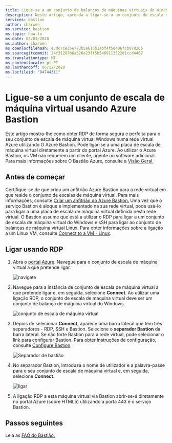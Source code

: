```yaml
---
title: Ligue-se a um conjunto de balanças de máquinas virtuais do Windows utilizando o Azure Bastion Microsoft Docs
description: Neste artigo, aprenda a ligar-se a um conjunto de escala de máquina virtual Azure utilizando Azure Bastion.
services: bastion
author: charwen
ms.service: bastion
ms.topic: how-to
ms.date: 02/03/2020
ms.author: charwen
ms.openlocfilehash: e3dc7ce36e773b5a615b1abf4f50406fcb07826b
ms.sourcegitcommit: 24f31287b6a526e23ff5b5469113522d1ccd4467
ms.translationtype: MT
ms.contentlocale: pt-PT
ms.lasthandoff: 06/12/2020
ms.locfileid: "84744311"
---
```

# <a name="connect-to-a-virtual-machine-scale-set-using-azure-bastion"></a>Ligue-se a um conjunto de escala de máquina virtual usando Azure Bastion

Este artigo mostra-lhe como obter RDP de forma segura e perfeita para o seu conjunto de escala de máquina virtual Windows numa rede virtual Azure utilizando O Azure Bastion. Pode ligar-se a uma placa de escala de máquina virtual diretamente a partir do portal Azure. Ao utilizar o Azure Bastion, os VM não requerem um cliente, agente ou software adicional. Para mais informações sobre O Bastião Azure, consulte a [Visão Geral.](bastion-overview.md)

## <a name="before-you-begin"></a>Antes de começar

Certifique-se de que criou um anfitrião Azure Bastion para a rede virtual em que reside o conjunto de escalas de máquina virtual. Para mais informações, consulte [Criar um anfitrião do Azure Bastion.](bastion-create-host-portal.md) Uma vez que o serviço Bastion é aloque e implementado na sua rede virtual, pode usá-lo para ligar a uma placa de escala de máquina virtual definida nesta rede virtual. O Bastion assume que está a utilizar o RDP para ligar a um conjunto de escala de máquina virtual do Windows e sSH para ligar ao conjunto de balanças de máquina virtual Linux. Para obter informações sobre a ligação a um Linux VM, consulte [Connect to a VM - Linux](bastion-connect-vm-ssh.md).

## <a name="connect-using-rdp"></a><a name="rdp"></a>Ligar usando RDP

1. Abra o [portal Azure](https://portal.azure.com). Navegue para o conjunto de escala de máquina virtual a que pretende ligar.

   ![navigate](./media/bastion-connect-vm-scale-set/1.png)
2. Navegue para a instância de conjunto de escala de máquina virtual a que pretende ligar e, em seguida, selecione **Connect**. Ao utilizar uma ligação RDP, o conjunto de escala de máquina virtual deve ser um conjunto de balança de máquina virtual do Windows.

   ![conjunto de escala de máquina virtual](./media/bastion-connect-vm-scale-set/2.png)
3. Depois de selecionar **Connect,** aparece uma barra lateral que tem três separadores - RDP, SSH e Bastion. Selecione o **separador Bastion** da barra lateral. Se não forte Bastion para a rede virtual, pode selecionar o link para configurar Bastion. Para obter instruções de configuração, consulte [Configure Bastion](bastion-create-host-portal.md).

   ![Separador de bastião](./media/bastion-connect-vm-scale-set/3.png)
4. No separador Bastion, introduza o nome de utilizador e a palavra-passe para o seu conjunto de escala de máquina virtual e, em seguida, selecione **Connect**.

   ![ligar](./media/bastion-connect-vm-scale-set/4.png)
5. A ligação RDP a esta máquina virtual via Bastion abrir-se-á diretamente no portal Azure (sobre HTML5) utilizando a porta 443 e o serviço Bastion.

## <a name="next-steps"></a>Passos seguintes

Leia as [FAQ do Bastião.](bastion-faq.md)